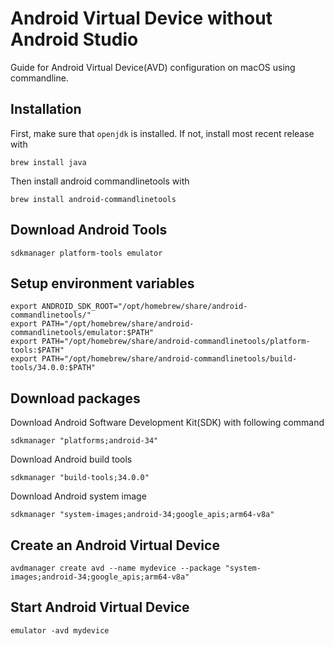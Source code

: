 # Android Virtual Device without Android Studio

Guide for Android Virtual Device(AVD) configuration on macOS using commandline. 

## Installation

First, make sure that `openjdk` is installed. If not, install most recent
release with

```
brew install java
```

Then install android commandlinetools with

```
brew install android-commandlinetools
```

## Download Android Tools

```
sdkmanager platform-tools emulator
```

## Setup environment variables

```
export ANDROID_SDK_ROOT="/opt/homebrew/share/android-commandlinetools/"
export PATH="/opt/homebrew/share/android-commandlinetools/emulator:$PATH"
export PATH="/opt/homebrew/share/android-commandlinetools/platform-tools:$PATH"
export PATH="/opt/homebrew/share/android-commandlinetools/build-tools/34.0.0:$PATH"
```

## Download packages

Download Android Software Development Kit(SDK) with following command

```
sdkmanager "platforms;android-34"
```

Download Android build tools

```
sdkmanager "build-tools;34.0.0"
```

Download Android system image
```
sdkmanager "system-images;android-34;google_apis;arm64-v8a"
```

## Create an Android Virtual Device

```
avdmanager create avd --name mydevice --package "system-images;android-34;google_apis;arm64-v8a"
```

## Start Android Virtual Device

```
emulator -avd mydevice
```
